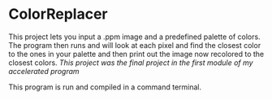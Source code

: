 # ColorReplacer
This project lets you input a .ppm image and a predefined palette of colors. 
The program then runs and will look at each pixel and find the closest color to the ones in your palette 
and then print out the image now recolored to the closest colors. 
*This project was the final project in the first module of my accelerated program*

This program is run and compiled in a command terminal.
